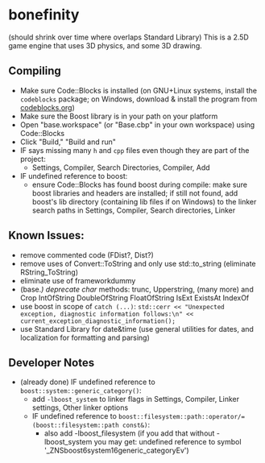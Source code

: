 # bonefinity
(should shrink over time where overlaps Standard Library) This is a 2.5D game engine that uses 3D physics, and some 3D drawing.

## Compiling
* Make sure Code::Blocks is installed (on GNU+Linux systems, install the `codeblocks` package; on Windows, download & install the program from [codeblocks.org](http://codeblocks.org))
* Make sure the Boost library is in your path on your platform
* Open "base.workspace" (or "Base.cbp" in your own workspace) using Code::Blocks
* Click "Build," "Build and run"
* IF says missing many `h` and `cpp` files even though they are part of the project:
  * Settings, Compiler, Search Directories, Compiler, Add
* IF undefined reference to boost:
  * ensure Code::Blocks has found boost during compile: make sure boost libraries and headers are installed; if still not found, add boost's lib directory (containing lib files if on Windows) to the linker search paths in Settings, Compiler, Search directories, Linker

## Known Issues:
* remove commented code (FDist?, Dist?)
* remove uses of Convert::ToString and only use std::to_string (eliminate RString_ToString)
* eliminate use of frameworkdummy
* (base.*) deprecate char* methods: trunc, Upperstring, (many more) and Crop IntOfString DoubleOfString FloatOfString IsExt ExistsAt IndexOf
* use boost in scope of `catch (...)`: `std::cerr << "Unexpected exception, diagnostic information follows:\n" << current_exception_diagnostic_information();`
* use Standard Library for date&time (use general utilities for dates, and localization for formatting and parsing)

## Developer Notes
* (already done) IF undefined reference to `boost::system::generic_category()`:
  * add `-lboost_system` to linker flags in Settings, Compiler, Linker settings, Other linker options
  * IF undefined reference to `boost::filesystem::path::operator/=(boost::filesystem::path const&)`:
    * also add -lboost_filesystem
    (if you add that without -lboost_system you may get: undefined reference to symbol '_ZNSboost6system16generic_categoryEv')
